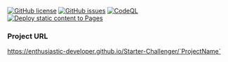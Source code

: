 [![GitHub license](https://img.shields.io/github/license/Enthusiastic-Developer/Starter-Challenger)](https://github.com/Enthusiastic-Developer/Starter-Challenger/blob/development/LICENSE)
[![GitHub issues](https://img.shields.io/github/issues/Enthusiastic-Developer/Starter-Challenger)](https://github.com/Enthusiastic-Developer/Starter-Challenger/issues)
[![CodeQL](https://github.com/Enthusiastic-Developer/Starter-Challenger/actions/workflows/codeql-analysis.yml/badge.svg)](https://github.com/Enthusiastic-Developer/Starter-Challenger/actions/workflows/codeql-analysis.yml)
[![Deploy static content to Pages](https://github.com/Enthusiastic-Developer/Starter-Challenger/actions/workflows/static.yml/badge.svg)](https://github.com/Enthusiastic-Developer/Starter-Challenger/actions/workflows/static.yml)

### Project URL
https://enthusiastic-developer.github.io/Starter-Challenger/`ProjectName`
